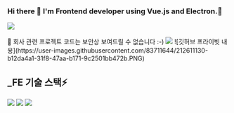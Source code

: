 ### Hi there 👋 I'm Frontend developer using Vue.js and Electron.🚀
<div>
  <a href="https://normal-gom-jelly.tistory.com" target="_blank">
    <img src="https://img.shields.io/badge/Blog-EF2D5E?style=for-the-badge&logo=love&logoColor=white">
  </a>
</div>
<br/>
💬 회사 관련 프로젝트 코드는 보안상 보여드릴 수 없습니다 :-)
<img src="https://user-images.githubusercontent.com/83711644/212611130-b12da4a1-31f8-47aa-b171-9c2501bb472b.PNG">
![깃허브 프라이빗 내용](https://user-images.githubusercontent.com/83711644/212611130-b12da4a1-31f8-47aa-b171-9c2501bb472b.PNG)

<!--
**rlahfld54/rlahfld54** is a ✨ _special_ ✨ repository because its `README.md` (this file) appears on your GitHub profile.

Here are some ideas to get you started:

- 🔭 I’m currently working on ...
- 🌱 I’m currently learning ...
- 👯 I’m looking to collaborate on ...
- 🤔 I’m looking for help with ...
- 💬 Ask me about ...
- 📫 How to reach me: ...
- 😄 Pronouns: ...
- ⚡ Fun fact: ...
-->


## _FE 기술 스택⚡
<img src="https://img.shields.io/badge/vue.js-4FC08D?style=for-the-badge&logo=vue.js&logoColor=white">  <img src="https://img.shields.io/badge/javascript-F7DF1E?style=for-the-badge&logo=javascript&logoColor=black">   <img src="https://img.shields.io/badge/github-181717?style=for-the-badge&logo=github&logoColor=white">
